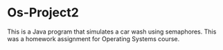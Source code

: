 # Os-Project2

This is a Java program that simulates a car wash using semaphores. This was a homework assignment for Operating Systems course.

